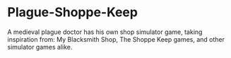 # Plague-Shoppe-Keep
A medieval plague doctor  has his own shop simulator game, taking inspiration from: My Blacksmith Shop, The Shoppe Keep games, and other simulator games alike.

